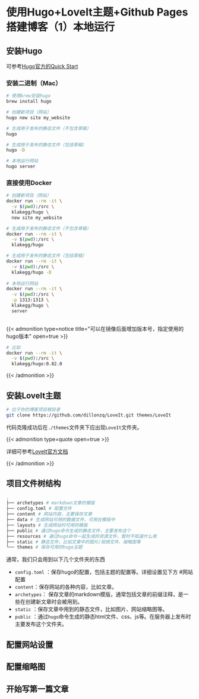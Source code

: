 # 使用Hugo+LoveIt主题+Github Pages搭建博客（1）本地运行


## 安装Hugo

可参考[Hugo官方的Quick Start](https://gohugo.io/getting-started/quick-start/)

### 安装二进制（Mac）

```bash
# 使用brew安装hugo
brew install hugo

# 创建新项目（网站）
hugo new site my_website

# 生成用于发布的静态文件（不包含草稿）
hugo

# 生成用于发布的静态文件（包括草稿）
hugo -D

# 本地运行网站
hugo server
```



### 直接使用Docker

```bash
# 创建新项目（网站）
docker run --rm -it \
  -v $(pwd):/src \
  klakegg/hugo \
  new site my_website

# 生成用于发布的静态文件（不包含草稿）
docker run --rm -it \
  -v $(pwd):/src \
  klakegg/hugo

# 生成用于发布的静态文件（包括草稿）
docker run --rm -it \
  -v $(pwd):/src \
  klakegg/hugo -D
  
# 本地运行网站
docker run --rm -it \
  -v $(pwd):/src \
  -p 1313:1313 \
  klakegg/hugo \
  server
  
```

{{< admonition type=notice title="可以在镜像后面增加版本号，指定使用的hugo版本" open=true >}}

```bash
# 比如
docker run --rm -it \
  -v $(pwd):/src \
  klakegg/hugo:0.82.0
```

{{< /admonition >}}

## 安装LoveIt主题

```bash
# 位于你的博客项目根目录
git clone https://github.com/dillonzq/LoveIt.git themes/LoveIt
```

代码克隆成功后在`./themes`文件夹下应出现`LoveIt`文件夹。

{{< admonition type=quote open=true >}}

详细可参考[LoveIt官方文档](https://hugoloveit.com/zh-cn/theme-documentation-basics/)

{{< /admonition >}}

## 项目文件树结构

```bash
.
├── archetypes # markdown文章的模版
├── config.toml # 配置文件
├── content # 网站内容，主要保存文章
├── data # 生成网站可用的数据文件，可用在模版中
├── layouts # 生成网站时可用的模版
├── public # 通过hugo命令生成的静态文件，主要发布这个
├── resources # 通过hugo命令一起生成的资源文件，暂时不知道什么用
├── static # 静态文件，比如文章中的图片/视频文件、缩略图等
└── themes # 保存可用的hugo主题

```

通常，我们只会用到以下几个文件夹的东西

- `config.toml` ：保存hugo的配置，包括主题的配置等。详细设置见下方 #网站配置
- `content`：保存网站的各种内容，比如文章。
- `archetypes`： 保存文章的markdown模版，通常包括文章的前缀注释，是一些在创建新文章时会被用到。
- `static` ：保存文章中用到的静态文件，比如图片、网站缩略图等。
- `public` ：通过`hugo`命令生成的静态html文件、css、js等。在服务器上发布时主要发布这个文件夹。



## 配置网站设置



## 配置缩略图



## 开始写第一篇文章


